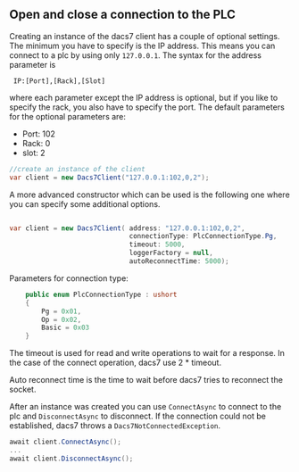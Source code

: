 ## Open and close a connection to the PLC

Creating an instance of the dacs7 client has a couple of optional settings. The minimum you have to specify is the IP address.
This means you can connect to a plc by using only `127.0.0.1`. The syntax for the address parameter is

` IP:[Port],[Rack],[Slot]`

where each parameter except the IP address is optional, but if you like to specify the rack, you also have to specify the port.
The default parameters for the optional parameters are:

* Port: 102
* Rack: 0
* slot: 2

```cs
//create an instance of the client
var client = new Dacs7Client("127.0.0.1:102,0,2");
```

A more advanced constructor which can be used is the following one where you can specify some additional options.

```cs

var client = new Dacs7Client( address: "127.0.0.1:102,0,2", 
                              connectionType: PlcConnectionType.Pg, 
                              timeout: 5000, 
                              loggerFactory = null, 
                              autoReconnectTime: 5000);
```

Parameters for connection type:

```cs
    public enum PlcConnectionType : ushort
    {
        Pg = 0x01,
        Op = 0x02,
        Basic = 0x03
    }
```

The timeout is used for read and write operations to wait for a response. In the case of the connect operation, dacs7 use 2 * timeout.


Auto reconnect time is the time to wait before dacs7 tries to reconnect the socket.



After an instance was created you can use `ConnectAsync` to connect to the plc and `DisconnectAsync` to disconnect. If the connection could not be established, dacs7 throws a  `Dacs7NotConnectedException`.




```cs
await client.ConnectAsync();
...
await client.DisconnectAsync();
```